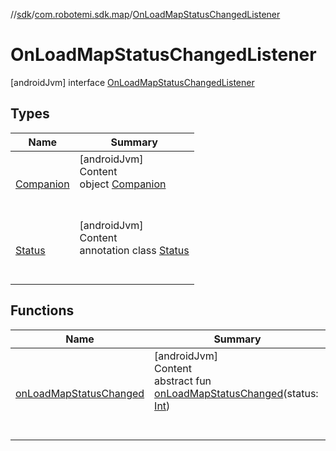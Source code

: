 //[sdk](../../../index.md)/[com.robotemi.sdk.map](../index.md)/[OnLoadMapStatusChangedListener](index.md)



# OnLoadMapStatusChangedListener  
 [androidJvm] interface [OnLoadMapStatusChangedListener](index.md)   


## Types  
  
|  Name |  Summary | 
|---|---|
| <a name="com.robotemi.sdk.map/OnLoadMapStatusChangedListener.Companion///PointingToDeclaration/"></a>[Companion](-companion/index.md)| <a name="com.robotemi.sdk.map/OnLoadMapStatusChangedListener.Companion///PointingToDeclaration/"></a>[androidJvm]  <br>Content  <br>object [Companion](-companion/index.md)  <br><br><br>|
| <a name="com.robotemi.sdk.map/OnLoadMapStatusChangedListener.Status///PointingToDeclaration/"></a>[Status](-status/index.md)| <a name="com.robotemi.sdk.map/OnLoadMapStatusChangedListener.Status///PointingToDeclaration/"></a>[androidJvm]  <br>Content  <br>annotation class [Status](-status/index.md)  <br><br><br>|


## Functions  
  
|  Name |  Summary | 
|---|---|
| <a name="com.robotemi.sdk.map/OnLoadMapStatusChangedListener/onLoadMapStatusChanged/#kotlin.Int/PointingToDeclaration/"></a>[onLoadMapStatusChanged](on-load-map-status-changed.md)| <a name="com.robotemi.sdk.map/OnLoadMapStatusChangedListener/onLoadMapStatusChanged/#kotlin.Int/PointingToDeclaration/"></a>[androidJvm]  <br>Content  <br>abstract fun [onLoadMapStatusChanged](on-load-map-status-changed.md)(status: [Int](https://kotlinlang.org/api/latest/jvm/stdlib/kotlin/-int/index.html))  <br><br><br>|

